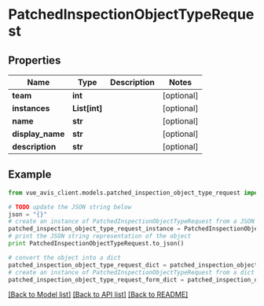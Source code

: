 # PatchedInspectionObjectTypeRequest


## Properties

Name | Type | Description | Notes
------------ | ------------- | ------------- | -------------
**team** | **int** |  | [optional] 
**instances** | **List[int]** |  | [optional] 
**name** | **str** |  | [optional] 
**display_name** | **str** |  | [optional] 
**description** | **str** |  | [optional] 

## Example

```python
from vue_avis_client.models.patched_inspection_object_type_request import PatchedInspectionObjectTypeRequest

# TODO update the JSON string below
json = "{}"
# create an instance of PatchedInspectionObjectTypeRequest from a JSON string
patched_inspection_object_type_request_instance = PatchedInspectionObjectTypeRequest.from_json(json)
# print the JSON string representation of the object
print PatchedInspectionObjectTypeRequest.to_json()

# convert the object into a dict
patched_inspection_object_type_request_dict = patched_inspection_object_type_request_instance.to_dict()
# create an instance of PatchedInspectionObjectTypeRequest from a dict
patched_inspection_object_type_request_form_dict = patched_inspection_object_type_request.from_dict(patched_inspection_object_type_request_dict)
```
[[Back to Model list]](../README.md#documentation-for-models) [[Back to API list]](../README.md#documentation-for-api-endpoints) [[Back to README]](../README.md)


